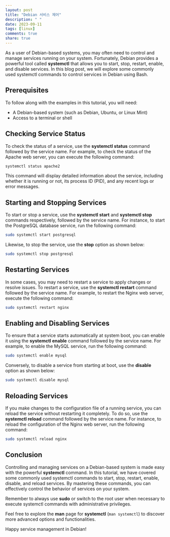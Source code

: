 ```yaml
---
layout: post
title: "Debian 서비스 제어"
description: " "
date: 2023-09-11
tags: [linux]
comments: true
share: true
---
```


As a user of Debian-based systems, you may often need to control and manage services running on your system. Fortunately, Debian provides a powerful tool called **systemctl** that allows you to start, stop, restart, enable, and disable services. In this blog post, we will explore some commonly used systemctl commands to control services in Debian using Bash.

## Prerequisites

To follow along with the examples in this tutorial, you will need:

- A Debian-based system (such as Debian, Ubuntu, or Linux Mint)
- Access to a terminal or shell

## Checking Service Status

To check the status of a service, use the **systemctl status** command followed by the service name. For example, to check the status of the Apache web server, you can execute the following command:

```bash
systemctl status apache2
```

This command will display detailed information about the service, including whether it is running or not, its process ID (PID), and any recent logs or error messages.

## Starting and Stopping Services

To start or stop a service, use the **systemctl start** and **systemctl stop** commands respectively, followed by the service name. For instance, to start the PostgreSQL database service, run the following command:

```bash
sudo systemctl start postgresql
```

Likewise, to stop the service, use the **stop** option as shown below:

```bash
sudo systemctl stop postgresql
```

## Restarting Services

In some cases, you may need to restart a service to apply changes or resolve issues. To restart a service, use the **systemctl restart** command followed by the service name. For example, to restart the Nginx web server, execute the following command:

```bash
sudo systemctl restart nginx
```

## Enabling and Disabling Services

To ensure that a service starts automatically at system boot, you can enable it using the **systemctl enable** command followed by the service name. For example, to enable the MySQL service, run the following command:

```bash
sudo systemctl enable mysql
```

Conversely, to disable a service from starting at boot, use the **disable** option as shown below:

```bash
sudo systemctl disable mysql
```

## Reloading Services

If you make changes to the configuration file of a running service, you can reload the service without restarting it completely. To do so, use the **systemctl reload** command followed by the service name. For instance, to reload the configuration of the Nginx web server, run the following command:

```bash
sudo systemctl reload nginx
```

## Conclusion

Controlling and managing services on a Debian-based system is made easy with the powerful **systemctl** command. In this tutorial, we have covered some commonly used systemctl commands to start, stop, restart, enable, disable, and reload services. By mastering these commands, you can effectively control the behavior of services on your system.

Remember to always use **sudo** or switch to the root user when necessary to execute systemctl commands with administrative privileges.

Feel free to explore the **man** page for **systemctl** (`man systemctl`) to discover more advanced options and functionalities.

Happy service management in Debian!